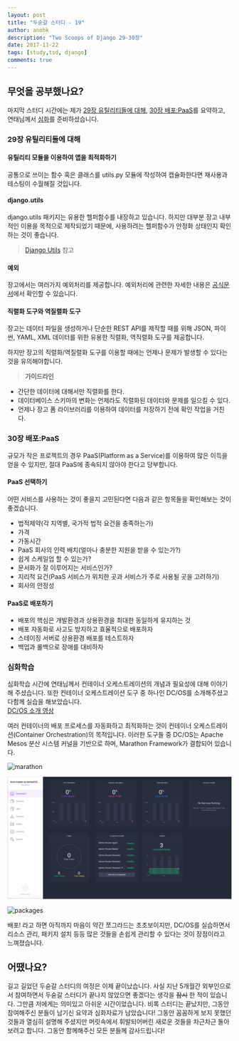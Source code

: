 ```yaml
---
layout: post
title: "두숟갈 스터디 - 19"
author: anohk 
description: "Two Scoops of Django 29-30장"
date: 2017-11-22
tags: [study,tsd, django]
comments: true
---
```


## 무엇을 공부했나요?
마지막 스터디 시간에는 제가 [29장 유틸리티들에 대해](https://github.com/8percent/tsd/blob/master/chapter29/summary.md), [30장 배포:PaaS](https://github.com/8percent/tsd/blob/master/chapter30/summary.md)를 요약하고, 연태님께서 [심화](https://www.evernote.com/shard/s451/sh/16515be0-b1b2-4a78-9135-3f3af4b1d7e4/502aaeafd58be5ab0ca041b110bbd1e7)를 준비하셨습니다. 

### 29장 유틸리티들에 대해
#### 유틸리티 모듈을 이용하여 앱을 최적화하기
공통으로 쓰이는 함수 혹은 클래스를 utils.py 모듈에 작성하여 캡슐화한다면 재사용과 테스팅이 수월해질 것입니다.

#### django.utils
django.utils 패키지는 유용한 헬퍼함수를 내장하고 있습니다. 하지만 대부분 장고 내부적인 이용을 목적으로 제작되었기 때문에, 사용하려는 헬퍼함수가 안정화 상태인지 확인하는 것이 좋습니다. 

> [Django Utils](https://docs.djangoproject.com/en/2.0/ref/utils/) 참고

#### 예외
장고에서는 여러가지 예외처리를 제공합니다. 예외처리에 관련한 자세한 내용은 [공식문서]((https://docs.djangoproject.com/en/2.0/ref/exceptions/))에서 확인할 수 있습니다.

#### 직렬화 도구와 역질렬화 도구 
장고는 데이터 파일을 생성하거나 단순한 REST API를 제작할 때를 위해 JSON, 파이썬, YAML, XML 데이터를 위한 유용한 직렬화, 역직렬화 도구를 제공합니다.

하지만 장고의 직렬화/역질렬화 도구를 이용할 때에는 언제나 문제가 발생할 수 있다는 것을 유의해야합니다. 

> **가이드라인**  
>
- 간단한 데이터에 대해서만 직렬화를 한다.   
- 데이터베이스 스키마의 변화는 언제라도 직렬화된 데이터와 문제를 일으킬 수 있다.
- 언제나 장고 폼 라이브러리를 이용하여 데이터를 저장하기 전에 확인 작업을 거친다.


### 30장 배포:PaaS
규모가 작은 프로젝트의 경우 PaaS(Platform as a Service)를 이용하여 많은 이득을 얻을 수 있지만, 절대 PaaS에 종속되지 않아야 한다고 당부합니다.

#### PaaS 선택하기 
어떤 서비스를 사용하는 것이 좋을지 고민된다면 다음과 같은 항목들을 확인해보는 것이 좋겠습니다. 

- 법적제약(각 지역별, 국가적 법적 요건을 충족하는가)
- 가격
- 가동시간
- PaaS 회사의 인력 배치(얼마나 충분한 지원을 받을 수 있는가?)
- 쉽게 스케일업 할 수 있는가?
- 문서화가 잘 이루어지는 서비스인가?
- 지리적 요건(PaaS 서비스가 위치한 곳과 서비스가 주로 사용될 곳을 고려하기)
- 회사의 안정성

#### PaaS로 배포하기
- 배포의 핵심은 개발환경과 상용환경을 최대한 동일하게 유지하는 것
- 배포 자동화로 사고도 방지하고 효율적으로 배포하자
- 스테이징 서버로 상용환경 배포를 테스트하자 
- 백업과 롤백으로 장애를 대비하자

### 심화학습
심화학습 시간에 연태님께서 컨테이너 오케스트레이션의 개념과 필요성에 대해 이야기해 주셨습니다. 또한 컨테이너 오케스트레이션 도구 중 하나인 DC/OS를 소개해주셨고 다함께 실습을 해보았습니다.   
[DC/OS 소개 영상](https://youtu.be/VdhJ_Fm3_mk)

여러 컨테이너의 배포 프로세스를 자동화하고 최적화하는 것이 컨테이너 오케스트레이션(Container Orchestration)의 목적입니다. 이러한 도구들 중 DC/OS는 Apache Mesos 분산 시스템 커널을 기반으로 하며, Marathon Framework가 결합되어 있습니다. 
  
![marathon](/images/tsd-19-marathon)

![dash-board](/images/tsd-19-dash-board.png)

![packages](/images/tsd-19-packages)

배포! 라고 하면 아직까지 마음이 약간 쪼그라드는 초초보이지만, DC/OS를 실습하면서 리소스 관리, 패키지 설치 등등 많은 것들을 손쉽게 관리할 수 있다는 것이 장점이라고 느껴졌습니다.


## 어땠나요?
길고 길었던 두숟갈 스터디의 여정은 이제 끝이났습니다. 사실 지난 5개월간 외부인으로서 참여하면서 두숟갈 스터디가 끝나지 않았으면 좋겠다는 생각을 ~~잠시~~ 한 적이 있습니다. 그만큼 저에게는 의미있고 아쉬운 시간이었습니다. 비록 스터디는 끝났지만, 그동안 참여해주신 분들이 남기신 요약과 심화자료가 남았습니다! 그동안 꼼꼼하게 보지 못했던 것들과 열심히 설명해 주셨지만 머릿속에서 휘발되어버린 새로운 것들을 차근차근 돌아보려고 합니다. 그동안 함께해주신 모든 분들께 감사드립니다!

